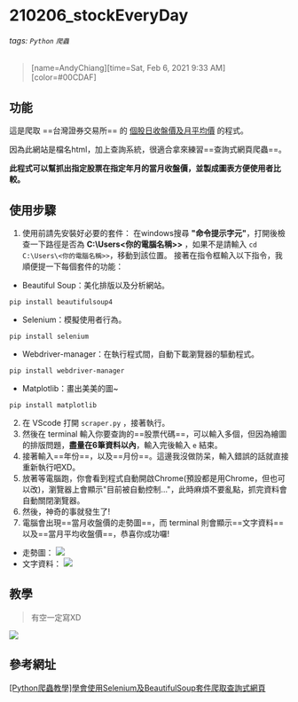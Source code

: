 # 210206_stockEveryDay

###### tags: `Python` `爬蟲`

> [name=AndyChiang][time=Sat, Feb 6, 2021 9:33 AM][color=#00CDAF]

## 功能
這是爬取 ==台灣證券交易所== 的 [個股日收盤價及月平均價](https://www.twse.com.tw/zh/page/trading/exchange/STOCK_DAY_AVG.html) 的程式。

因為此網站是檔名html，加上查詢系統，很適合拿來練習==查詢式網頁爬蟲==。

**此程式可以幫抓出指定股票在指定年月的當月收盤價，並製成圖表方便使用者比較。**

## 使用步驟
1. 使用前請先安裝好必要的套件：
在windows搜尋 **"命令提示字元"**，打開後檢查一下路徑是否為 **C:\Users\<你的電腦名稱>>** ，如果不是請輸入 `cd C:\Users\<你的電腦名稱>>`，移動到該位置。
接著在指令框輸入以下指令，我順便提一下每個套件的功能：
* Beautiful Soup：美化排版以及分析網站。
```
pip install beautifulsoup4
```
* Selenium：模擬使用者行為。
```
pip install selenium
```
* Webdriver-manager：在執行程式間，自動下載瀏覽器的驅動程式。
```
pip install webdriver-manager
```
* Matplotlib：畫出美美的圖~
```
pip install matplotlib
```

2. 在 VScode 打開 `scraper.py` ，接著執行。
3. 然後在 terminal 輸入你要查詢的==股票代碼==，可以輸入多個，但因為繪圖的排版問題，**盡量在6筆資料以內**，輸入完後輸入 `e` 結束。
4. 接著輸入==年份==，以及==月份==。這邊我沒做防呆，輸入錯誤的話就直接重新執行吧XD。
5. 放著等電腦跑，你會看到程式自動開啟Chrome(預設都是用Chrome，但也可以改)，瀏覽器上會顯示"目前被自動控制..."，此時麻煩不要亂點，抓完資料會自動關閉瀏覽器。
6. 然後，神奇的事就發生了!
7. 電腦會出現==當月收盤價的走勢圖==，而 terminal 則會顯示==文字資料==以及==當月平均收盤價==，恭喜你成功囉!

* 走勢圖：
![](https://i.imgur.com/tOdY2ct.png)
* 文字資料：
![](https://i.imgur.com/ghfo69X.png)


## 教學
> 有空一定寫XD

![](https://i.imgur.com/YMDLKaq.png)

## 參考網址
[[Python爬蟲教學]學會使用Selenium及BeautifulSoup套件爬取查詢式網頁](https://www.learncodewithmike.com/2020/08/python-integrate-selenium-and-beautifulsoup.html)
